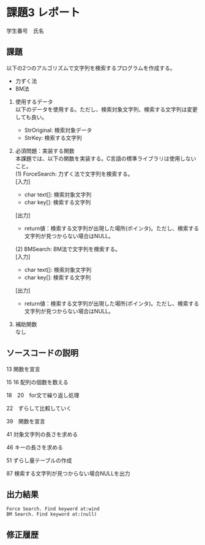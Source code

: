 # 課題3 レポート
学生番号　氏名


## 課題  

以下の2つのアルゴリズムで文字列を検索するプログラムを作成する。  
- 力ずく法
- BM法
      
1. 使用するデータ  
以下のデータを使用する。ただし、検索対象文字列、検索する文字列は変更しても良い。  
    - StrOriginal: 検索対象データ
    - StrKey: 検索する文字列
  
2. 必須問題：実装する関数  
本課題では、以下の関数を実装する。C言語の標準ライブラリは使用しないこと。   
    (1) ForceSearch: 力ずく法で文字列を検索する。  
    [入力]  
    - char text[]: 検索対象文字列  
    - char key[]: 検索する文字列  

    [出力]   
    - return値：検索する文字列が出現した場所(ポインタ)。ただし、検索する文字列が見つからない場合はNULL。  

    (2) BMSearch: BM法で文字列を検索する。  
    [入力]  
    - char text[]: 検索対象文字列  
    - char key[]: 検索する文字列  
 
    [出力]  
    - return値：検索する文字列が出現した場所(ポインタ)。ただし、検索する文字列が見つからない場合はNULL。  

3. 補助関数  
なし

## ソースコードの説明

13 関数を宣言

15 16 配列の個数を数える

18　20　for文で繰り返し処理

22　ずらして比較していく

39　関数を宣言

41 対象文字列の長さを求める

46 キーの長さを求める

51 ずらし量テーブルの作成
 
87 検索する文字列が見つからない場合NULLを出力

## 出力結果

```
Force Search. Find keyword at:wind
BM Search. Find keyword at:(null)
```

## 修正履歴

